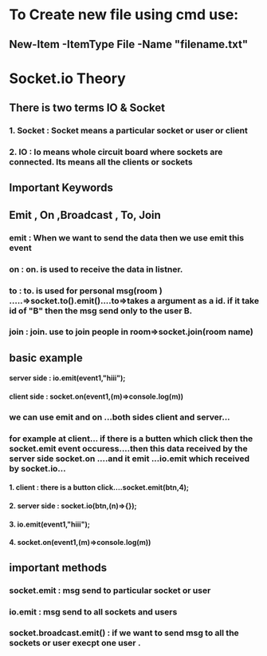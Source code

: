 # To Create new file using cmd use:

## New-Item -ItemType File -Name "filename.txt"

# Socket.io Theory

## There is two terms IO & Socket

### 1. Socket : Socket means a particular socket or user or client

### 2. IO : Io means whole circuit board where sockets are connected. Its means all the clients or sockets

## Important Keywords

## Emit , On ,Broadcast , To, Join

### emit : When we want to send the data then we use emit this event

### on : on. is used to receive the data in listner.

### to : to. is used for personal msg(room ) .....=>socket.to().emit()....to=>takes a argument as a id. if it take id of "B" then the msg send only to the user B.

### join : join. use to join people in room=>socket.join(room name)

## basic example

#### server side : io.emit(event1,"hiii");

#### client side : socket.on(event1,(m)=>console.log(m))

### we can use emit and on ...both sides client and server...

### for example at client... if there is a butten which click then the socket.emit event occuress....then this data received by the server side socket.on ....and it emit ...io.emit which received by socket.io...

#### 1. client : there is a button click....socket.emit(btn,4);

#### 2. server side : socket.io(btn,(n)=>{});

#### 3. io.emit(event1,"hiii");

#### 4. socket.on(event1,(m)=>console.log(m))

## important methods

### socket.emit : msg send to particular socket or user

### io.emit : msg send to all sockets and users

### socket.broadcast.emit() : if we want to send msg to all the sockets or user execpt one user .
